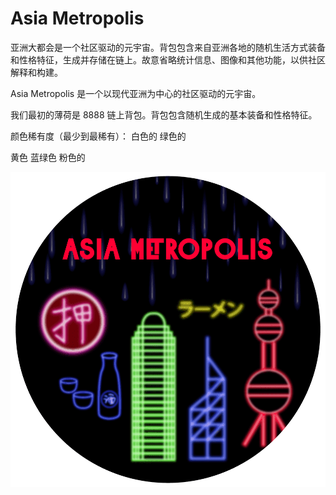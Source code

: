 # Asia Metropolis

亚洲大都会是一个社区驱动的元宇宙。背包包含来自亚洲各地的随机生活方式装备和性格特征，生成并存储在链上。故意省略统计信息、图像和其他功能，以供社区解释和构建。

Asia Metropolis 是一个以现代亚洲为中心的社区驱动的元宇宙。

我们最初的薄荷是 8888 链上背包。背包包含随机生成的基本装备和性格特征。

颜色稀有度（最少到最稀有）：  白色的  绿色的

黄色  蓝绿色  粉色的

![nft](unnamed.png)
